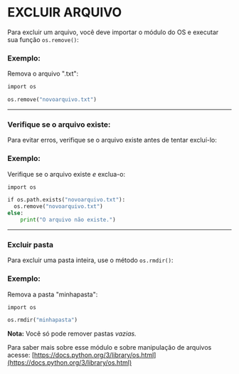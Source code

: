 # EXCLUIR ARQUIVO

Para excluir um arquivo, você deve importar o módulo do OS e executar sua função `os.remove()`:

### Exemplo:

Remova o arquivo ".txt":

```python
import os

os.remove("novoarquivo.txt")
```

---

### Verifique se o arquivo existe:

Para evitar erros, verifique se o arquivo existe antes de tentar excluí-lo:

### Exemplo:

Verifique se o arquivo existe *e* exclua-o:

```python
import os

if os.path.exists("novoarquivo.txt"):
  os.remove("novoarquivo.txt")
else:
	print("O arquivo não existe.")
```

---

### Excluir pasta

Para excluir uma pasta inteira, use o método `os.rmdir()`:

### Exemplo:

Remova a pasta "minhapasta":

```python
import os

os.rmdir("minhapasta")
```

**Nota:** Você só pode remover pastas *vazias.*

Para saber mais sobre esse módulo e sobre manipulação de arquivos acesse: [https://docs.python.org/3/library/os.html](https://docs.python.org/3/library/os.html)